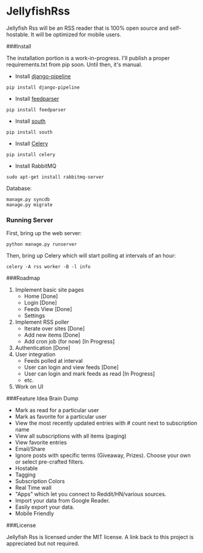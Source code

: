 JellyfishRss
============

Jellyfish Rss will be an RSS reader that is 100% open source and self-hostable. It will be optimized for mobile users.

###Install

The installation portion is a work-in-progress. I'll publish a proper requirements.txt from pip soon. Until then, it's manual.

- Install [django-pipeline](https://github.com/cyberdelia/django-pipeline)
```
pip install django-pipeline
```

- Install [feedparser](https://pypi.python.org/pypi/feedparser)

``` 
pip install feedparser
```

- Install [south](http://south.readthedocs.org/en/latest/installation.html)

```
pip install south
```

- Install [Celery](http://www.celeryproject.org/install/)

``` 
pip install celery
```

- Install RabbitMQ 

```
sudo apt-get install rabbitmq-server
```

Database:

```
manage.py syncdb
manage.py migrate
```

### Running Server

First, bring up the web server:
```
python manage.py runserver
```

Then, bring up Celery which will start polling at intervals of an hour:

```
celery -A rss worker -B -l info
```

###Roadmap
1. Implement basic site pages
	- Home [Done]
	- Login [Done]
	- Feeds View [Done]
	- Settings
2. Implement RSS poller
	- Iterate over sites [Done]
	- Add new items [Done]
	- Add cron job (for now) [In Progress]
3. Authentication [Done]
4. User integration
	- Feeds polled at interval
	- User can login and view feeds [Done]
	- User can login and mark feeds as read [In Progress]
	- etc.
5. Work on UI

###Feature Idea Brain Dump

+ Mark as read for a particular user
+ Mark as favorite for a particular user
+ View the most recently updated entries with # count next to subscription name
+ View all subscriptions with all items (paging)
+ View favorite entries
+ Email/Share
+ Ignore posts with specific terms (Giveaway, Prizes). Choose your own or select pre-crafted filters.
+ Hostable 
+ Tagging
+ Subscription Colors
+ Real Time wall
+ "Apps" which let you connect to Reddit/HN/various sources. 
+ Import your data from Google Reader.
+ Easily export your data.
+ Mobile Friendly 

###License

Jellyfish Rss is licensed under the MIT license. A link back to this project is appreciated but not required.